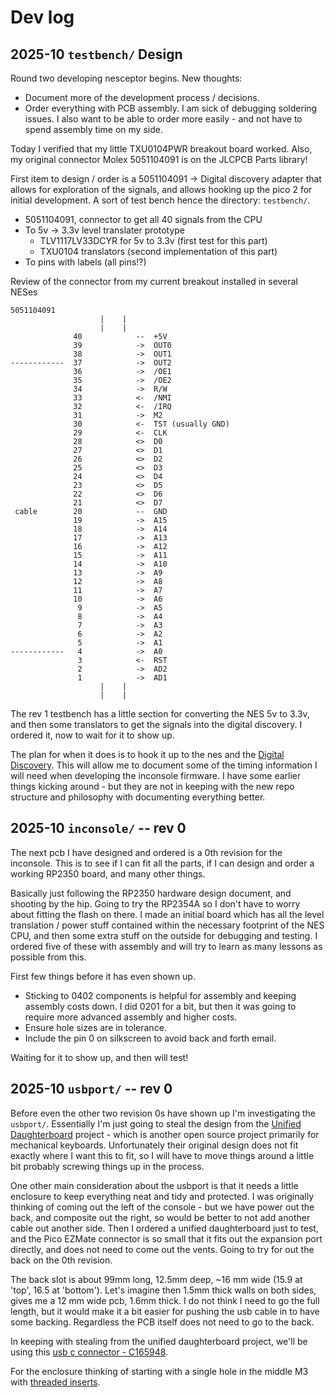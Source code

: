 # Dev log

## 2025-10 `testbench/` Design

Round two developing nesceptor begins.
New thoughts:

  - Document more of the development process / decisions.
  - Order everything with PCB assembly.
    I am sick of debugging soldering issues.
    I also want to be able to order more easily - and not have to spend assembly time on my side.

Today I verified that my little TXU0104PWR breakout board worked.
Also, my original connector Molex 5051104091 is on the JLCPCB Parts library!

First item to design / order is a 5051104091 -> Digital discovery adapter that allows for exploration of the signals, and allows hooking up the pico 2 for initial development.
A sort of test bench hence the directory: `testbench/`.

- 5051104091, connector to get all 40 signals from the CPU
- To 5v -> 3.3v level translater prototype
    - TLV1117LV33DCYR for 5v to 3.3v (first test for this part)
    - TXU0104 translators (second implementation of this part)
- To pins with labels (all pins!?)


Review of the connector from my current breakout installed in several NESes

```
5051104091
                    |    |
                    |    |
              40            --  +5V
              39            ->  OUT0
              38            ->  OUT1
------------  37            ->  OUT2 
              36            ->  /OE1  
              35            ->  /OE2  
              34            ->  R/W   
              33            <-  /NMI  
              32            <-  /IRQ
              31            ->  M2
              30            <-  TST (usually GND)
              29            <-  CLK
              28            <>  D0
              27            <>  D1
              26            <>  D2 
              25            <>  D3 
              24            <>  D4 
              23            <>  D5 
              22            <>  D6
              21            <>  D7
 cable        20            --  GND
              19            ->  A15
              18            ->  A14 
              17            ->  A13  
              16            ->  A12   
              15            ->  A11    
              14            ->  A10     
              13            ->  A9      
              12            ->  A8       
              11            ->  A7        
              10            ->  A6         
               9            ->  A5          
               8            ->  A4           
               7            ->  A3            
               6            ->  A2             
               5            ->  A1              
------------   4            ->  A0               
               3            <-  RST
               2            ->  AD2
               1            ->  AD1
                    |    |
                    |    |
```

The rev 1 testbench has a little section for converting the NES 5v to 3.3v, and then some translators to get the signals into the digital discovery.
I ordered it, now to wait for it to show up.

The plan for when it does is to hook it up to the nes and the [Digital Discovery](https://digilent.com/shop/digital-discovery-portable-usb-logic-analyzer-and-digital-pattern-generator/).
This will allow me to document some of the timing information I will need when developing the inconsole firmware.
I have some earlier things kicking around - but they are not in keeping with the new repo structure and philosophy with documenting everything better.

## 2025-10 `inconsole/` -- rev 0

The next pcb I have designed and ordered is a 0th revision for the inconsole.
This is to see if I can fit all the parts, if I can design and order a working RP2350 board, and many other things.

Basically just following the RP2350 hardware design document, and shooting by the hip.
Going to try the RP2354A so I don't have to worry about fitting the flash on there.
I made an initial board which has all the level translation / power stuff contained within the necessary footprint of the NES CPU, and then some extra stuff on the outside for debugging and testing.
I ordered five of these with assembly and will try to learn as many lessons as possible from this.

First few things before it has even shown up.

- Sticking to 0402 components is helpful for assembly and keeping assembly costs down.
  I did 0201 for a bit, but then it was going to require more advanced assembly and higher costs.
- Ensure hole sizes are in tolerance.
- Include the pin 0 on silkscreen to avoid back and forth email.

Waiting for it to show up, and then will test!

## 2025-10 `usbport/` -- rev 0

Before even the other two revision 0s have shown up I'm investigating the `usbport/`.
Essentially I'm just going to steal the design from the [Unified Daughterboard](https://github.com/Unified-Daughterboard/UDB-S) project - which is another open source project primarily for mechanical keyboards.
Unfortunately their original design does not fit exactly where I want this to fit, so I will have to move things around a little bit probably screwing things up in the process.

One other main consideration about the usbport is that it needs a little enclosure to keep everything neat and tidy and protected.
I was originally thinking of coming out the left of the console - but we have power out the back, and composite out the right, so would be better to not add another cable out another side.
Then I ordered a unified daughterboard just to test, and the Pico EZMate connector is so small that it fits out the expansion port directly, and does not need to come out the vents.
Going to try for out the back on the 0th revision.

The back slot is about 99mm long, 12.5mm deep, ~16 mm wide (15.9 at 'top', 16.5 at 'bottom').
Let's imagine then 1.5mm thick walls on both sides, gives me a 12 mm wide pcb, 1.6mm thick.
I do not think I need to go the full length, but it would make it a bit easier for pushing the usb cable in to have some backing.
Regardless the PCB itself does not need to go to the back.

In keeping with stealing from the unified daughterboard project, we'll be using this [usb c connector - C165948](https://jlcpcb.com/partdetail/Korean_HropartsElec-TYPE_C_31_M12/C165948).

For the enclosure thinking of starting with a single hole in the middle M3 with [threaded inserts](https://www.mcmaster.com/products/threaded-inserts/threaded-inserts-3~/tapered-heat-set-inserts-for-plastic-7/).

